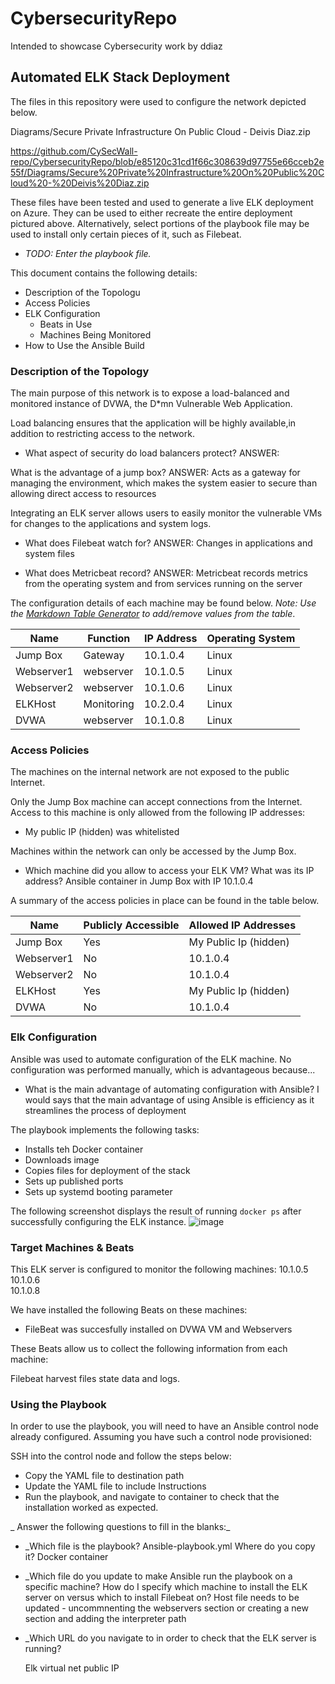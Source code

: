 # CybersecurityRepo
Intended to showcase Cybersecurity work by ddiaz



## Automated ELK Stack Deployment

The files in this repository were used to configure the network depicted below.

Diagrams/Secure Private Infrastructure On Public Cloud - Deivis Diaz.zip

https://github.com/CySecWall-repo/CybersecurityRepo/blob/e85120c31cd1f66c308639d97755e66cceb2e55f/Diagrams/Secure%20Private%20Infrastructure%20On%20Public%20Cloud%20-%20Deivis%20Diaz.zip

These files have been tested and used to generate a live ELK deployment on Azure. They can be used to either recreate the entire deployment pictured above. Alternatively, select portions of the playbook file may be used to install only certain pieces of it, such as Filebeat.

  - _TODO: Enter the playbook file._

This document contains the following details:
- Description of the Topologu
- Access Policies
- ELK Configuration
  - Beats in Use
  - Machines Being Monitored
- How to Use the Ansible Build


### Description of the Topology

The main purpose of this network is to expose a load-balanced and monitored instance of DVWA, the D*mn Vulnerable Web Application.

Load balancing ensures that the application will be highly available,in addition to restricting access to the network.
- What aspect of security do load balancers protect? 
ANSWER:

What is the advantage of a jump box?
ANSWER: Acts as a gateway for managing the environment, which makes the system easier to secure than allowing direct access to resources

Integrating an ELK server allows users to easily monitor the vulnerable VMs for changes to the applications and system logs.

- What does Filebeat watch for?
ANSWER: Changes in applications and system files

- What does Metricbeat record?
ANSWER: Metricbeat records metrics from the operating system and from services running on the server

The configuration details of each machine may be found below.
_Note: Use the [Markdown Table Generator](http://www.tablesgenerator.com/markdown_tables) to add/remove values from the table_.

| Name     | Function | IP Address | Operating System |
|----------|----------|------------|------------------|
| Jump Box | Gateway  | 10.1.0.4   | Linux            |
|Webserver1| webserver| 10.1.0.5   | Linux            |
|Webserver2| webserver| 10.1.0.6   | Linux            |
| ELKHost  |Monitoring| 10.2.0.4   | Linux            |
|  DVWA    | webserver| 10.1.0.8   | Linux            |
### Access Policies

The machines on the internal network are not exposed to the public Internet. 

Only the Jump Box machine can accept connections from the Internet. Access to this machine is only allowed from the following IP addresses:
- My public IP (hidden) was whitelisted

Machines within the network can only be accessed by the Jump Box.
- Which machine did you allow to access your ELK VM? What was its IP address?
Ansible container in Jump Box with IP 10.1.0.4

A summary of the access policies in place can be found in the table below.

| Name     | Publicly Accessible | Allowed IP Addresses |
|----------|---------------------|----------------------|
| Jump Box | Yes                 | My Public Ip (hidden)|
|Webserver1| No                  | 10.1.0.4             |
|Webserver2| No                  | 10.1.0.4             |
| ELKHost  | Yes                 | My Public Ip (hidden)|
|  DVWA    | No                  | 10.1.0.4             |
### Elk Configuration

Ansible was used to automate configuration of the ELK machine. No configuration was performed manually, which is advantageous because...
- What is the main advantage of automating configuration with Ansible?
I would says that the main advantage of using Ansible is efficiency as it streamlines the process of deployment

The playbook implements the following tasks:

- Installs teh Docker container
- Downloads image
- Copies files for deployment of the stack
- Sets up published ports
- Sets up systemd booting parameter


The following screenshot displays the result of running `docker ps` after successfully configuring the ELK instance.
![image](https://user-images.githubusercontent.com/86539199/123532973-d1bfef80-d6df-11eb-92b7-2b4fe61c44a2.png)


### Target Machines & Beats
This ELK server is configured to monitor the following machines:
10.1.0.5  
10.1.0.6  
10.1.0.8  


We have installed the following Beats on these machines:
- FileBeat was succesfully installed on DVWA VM and Webservers

These Beats allow us to collect the following information from each machine:

Filebeat harvest files state data and logs.

### Using the Playbook
In order to use the playbook, you will need to have an Ansible control node already configured. Assuming you have such a control node provisioned: 

SSH into the control node and follow the steps below:
- Copy the YAML file to destination path
- Update the YAML file to include Instructions
- Run the playbook, and navigate to container to check that the installation worked as expected.

_ Answer the following questions to fill in the blanks:_

- _Which file is the playbook?
   Ansible-playbook.yml
 Where do you copy it?
 Docker container
- _Which file do you update to make Ansible run the playbook on a specific machine? How do I specify which machine to install the ELK server on versus which to install Filebeat on? 
   Host file needs to be updated - uncommnenting the webservers section or creating a new section and adding the interpreter path

- _Which URL do you navigate to in order to check that the ELK server is running?

   Elk virtual net public IP 

